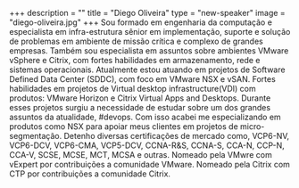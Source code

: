 +++
description = ""
title = "Diego Oliveira"
type = "new-speaker"
image = "diego-oliveira.jpg"
+++
Sou formado em engenharia da computação e especialista em infra-estrutura sênior em implementação, suporte e solução de problemas em ambiente de missão crítica e complexo de grandes empresas. Também sou especialista em assuntos sobre ambientes VMware vSphere e Citrix, com fortes habilidades em armazenamento, rede e sistemas operacionais. Atualmente estou atuando em projetos de Software Defined Data Center (SDDC), com foco em VMware NSX e vSAN. Fortes habilidades em projetos de Virtual desktop infrastructure(VDI) com produtos: VMware Horizon e Citrix Virtual Apps and Desktops. Durante esses projetos surgiu a necessidade de estudar sobre um dos grandes assuntos da atualidade, #devops. Com isso acabei me especializando em produtos como NSX para apoiar meus clientes em projetos de micro-segmentação. Detenho diversas certificações de mercado como, VCP6-NV, VCP6-DCV, VCP6-CMA, VCP5-DCV, CCNA-R&S, CCNA-S, CCA-N, CCP-N, CCA-V, SCSE, MCSE, MCT, MCSA e outras. Nomeado pela VMwre com vExpert por contribuições a comunidade VMware. Nomeado pela Citrix com CTP por contribuições a comunidade Citrix.